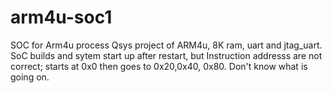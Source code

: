 # arm4u-soc1
SOC for Arm4u process
Qsys project of ARM4u, 8K ram, uart and jtag_uart. SoC builds and sytem start up after restart, 
but Instruction addresss are not correct; starts at 0x0 then goes to 0x20,0x40, 0x80. Don't know what is going on.
